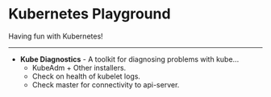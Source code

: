 # Kubernetes Playground

Having fun with Kubernetes!

---

* __Kube Diagnostics__ - A toolkit for diagnosing problems with kube...
    * KubeAdm + Other installers.
    * Check on health of kubelet logs.
    * Check master for connectivity to api-server.